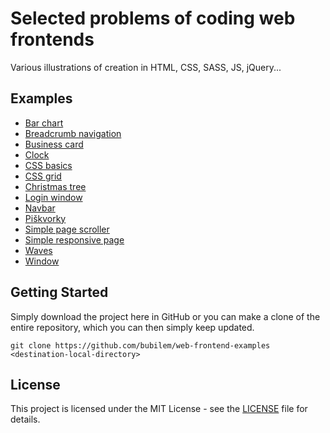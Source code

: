 # Selected problems of coding web frontends

Various illustrations of creation in HTML, CSS, SASS, JS, jQuery...

## Examples

- [Bar chart](bar-chart)
- [Breadcrumb navigation](breadcrumb)
- [Business card](business-card)
- [Clock](clock)
- [CSS basics](css-basics)
- [CSS grid](css-grid)
- [Christmas tree](christmas-tree)
- [Login window](login-window)
- [Navbar](navbar)
- [Piškvorky](piskvorky)
- [Simple page scroller](simple-page-scroller)
- [Simple responsive page](simple-responsive-page)
- [Waves](waves)
- [Window](window)

## Getting Started

Simply download the project here in GitHub or you can make a clone of the entire repository, which you can then simply keep updated.

```
git clone https://github.com/bubilem/web-frontend-examples <destination-local-directory>
```

## License

This project is licensed under the MIT License - see the [LICENSE](LICENSE) file for details.
